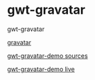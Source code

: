 gwt-gravatar
============

gwt-gravatar


[gravatar](http://gravatar.com/)

[gwt-gravatar-demo sources](https://github.com/wokier/gwt-gravatar-demo)

[gwt-gravatar-demo live](http://gwt-gravatar-demo.appspot.com/)